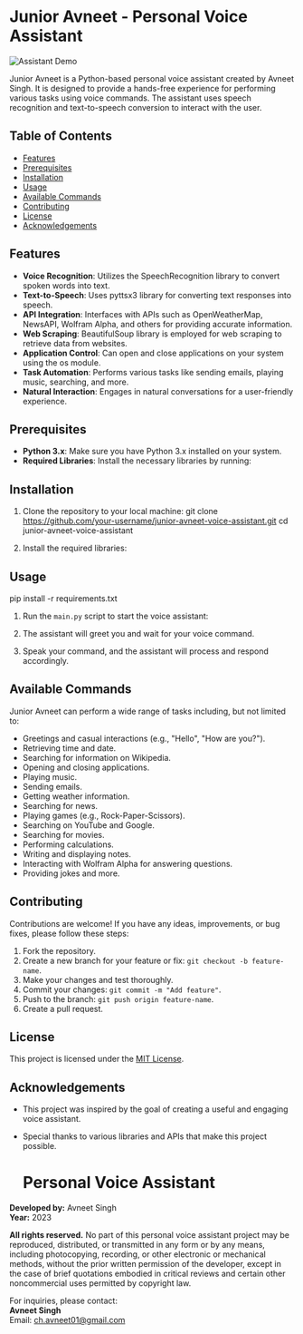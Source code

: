 # Junior Avneet - Personal Voice Assistant

![Assistant Demo](demo.gif)

Junior Avneet is a Python-based personal voice assistant created by Avneet Singh. It is designed to provide a hands-free experience for performing various tasks using voice commands. The assistant uses speech recognition and text-to-speech conversion to interact with the user.

## Table of Contents

- [Features](#features)
- [Prerequisites](#prerequisites)
- [Installation](#installation)
- [Usage](#usage)
- [Available Commands](#available-commands)
- [Contributing](#contributing)
- [License](#license)
- [Acknowledgements](#acknowledgements)

## Features

- **Voice Recognition**: Utilizes the SpeechRecognition library to convert spoken words into text.
- **Text-to-Speech**: Uses pyttsx3 library for converting text responses into speech.
- **API Integration**: Interfaces with APIs such as OpenWeatherMap, NewsAPI, Wolfram Alpha, and others for providing accurate information.
- **Web Scraping**: BeautifulSoup library is employed for web scraping to retrieve data from websites.
- **Application Control**: Can open and close applications on your system using the os module.
- **Task Automation**: Performs various tasks like sending emails, playing music, searching, and more.
- **Natural Interaction**: Engages in natural conversations for a user-friendly experience.

## Prerequisites

- **Python 3.x**: Make sure you have Python 3.x installed on your system.
- **Required Libraries**: Install the necessary libraries by running:


## Installation

1. Clone the repository to your local machine:
git clone https://github.com/your-username/junior-avneet-voice-assistant.git
cd junior-avneet-voice-assistant


2. Install the required libraries:

## Usage
pip install -r requirements.txt
1. Run the `main.py` script to start the voice assistant:


2. The assistant will greet you and wait for your voice command.

3. Speak your command, and the assistant will process and respond accordingly.

## Available Commands

Junior Avneet can perform a wide range of tasks including, but not limited to:

- Greetings and casual interactions (e.g., "Hello", "How are you?").
- Retrieving time and date.
- Searching for information on Wikipedia.
- Opening and closing applications.
- Playing music.
- Sending emails.
- Getting weather information.
- Searching for news.
- Playing games (e.g., Rock-Paper-Scissors).
- Searching on YouTube and Google.
- Searching for movies.
- Performing calculations.
- Writing and displaying notes.
- Interacting with Wolfram Alpha for answering questions.
- Providing jokes and more.

## Contributing

Contributions are welcome! If you have any ideas, improvements, or bug fixes, please follow these steps:

1. Fork the repository.
2. Create a new branch for your feature or fix: `git checkout -b feature-name`.
3. Make your changes and test thoroughly.
4. Commit your changes: `git commit -m "Add feature"`.
5. Push to the branch: `git push origin feature-name`.
6. Create a pull request.

## License

This project is licensed under the [MIT License](LICENSE).

## Acknowledgements

- This project was inspired by the goal of creating a useful and engaging voice assistant.
- Special thanks to various libraries and APIs that make this project possible.
  
  # Personal Voice Assistant
**Developed by:** Avneet Singh  
**Year:** 2023  

**All rights reserved.** No part of this personal voice assistant project may be reproduced, distributed, or transmitted in any form or by any means, including photocopying, recording, or other electronic or mechanical methods, without the prior written permission of the developer, except in the case of brief quotations embodied in critical reviews and certain other noncommercial uses permitted by copyright law.

For inquiries, please contact:  
**Avneet Singh**  
Email: ch.avneet01@gmail.com


